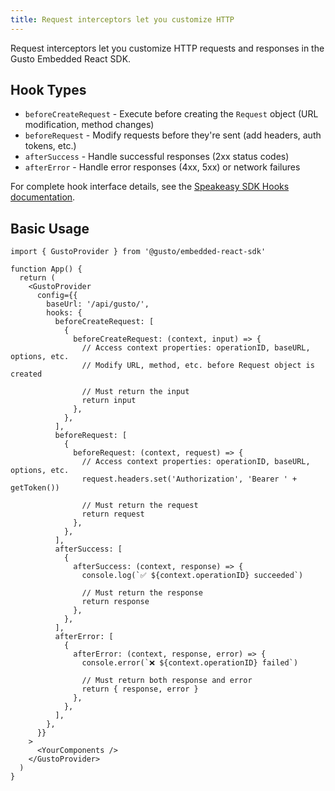 ```yaml
---
title: Request interceptors let you customize HTTP
---
```


Request interceptors let you customize HTTP requests and responses in the Gusto Embedded React SDK.

## Hook Types

- `beforeCreateRequest` - Execute before creating the `Request` object (URL modification, method changes)
- `beforeRequest` - Modify requests before they're sent (add headers, auth tokens, etc.)
- `afterSuccess` - Handle successful responses (2xx status codes)
- `afterError` - Handle error responses (4xx, 5xx) or network failures

For complete hook interface details, see the [Speakeasy SDK Hooks documentation](https://www.speakeasy.com/docs/customize/code/sdk-hooks).

## Basic Usage

```tsx
import { GustoProvider } from '@gusto/embedded-react-sdk'

function App() {
  return (
    <GustoProvider
      config={{
        baseUrl: '/api/gusto/',
        hooks: {
          beforeCreateRequest: [
            {
              beforeCreateRequest: (context, input) => {
                // Access context properties: operationID, baseURL, options, etc.
                // Modify URL, method, etc. before Request object is created

                // Must return the input
                return input
              },
            },
          ],
          beforeRequest: [
            {
              beforeRequest: (context, request) => {
                // Access context properties: operationID, baseURL, options, etc.
                request.headers.set('Authorization', 'Bearer ' + getToken())

                // Must return the request
                return request
              },
            },
          ],
          afterSuccess: [
            {
              afterSuccess: (context, response) => {
                console.log(`✅ ${context.operationID} succeeded`)

                // Must return the response
                return response
              },
            },
          ],
          afterError: [
            {
              afterError: (context, response, error) => {
                console.error(`❌ ${context.operationID} failed`)

                // Must return both response and error
                return { response, error }
              },
            },
          ],
        },
      }}
    >
      <YourComponents />
    </GustoProvider>
  )
}
```
